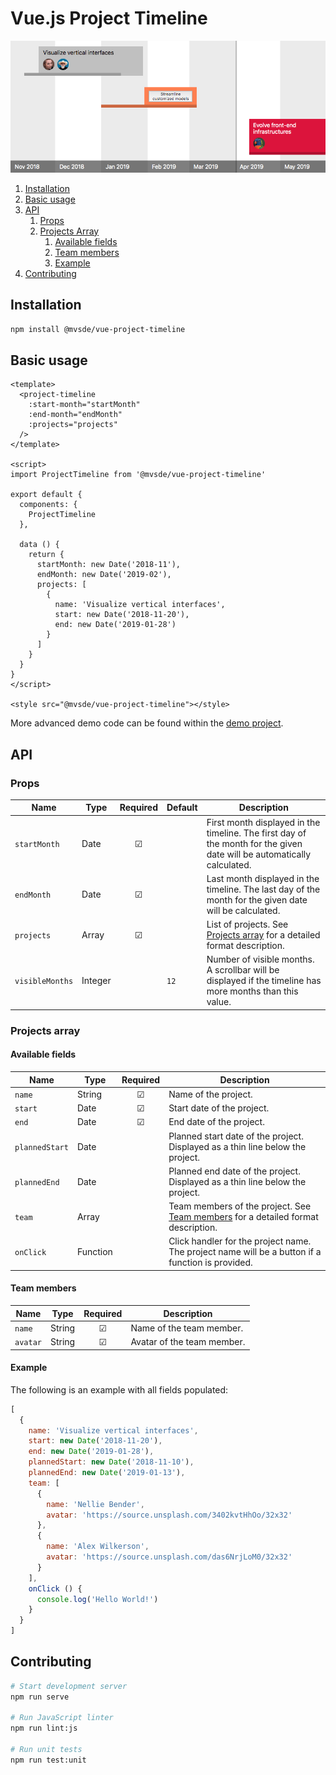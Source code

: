 # Vue.js Project Timeline

![](/docs/screenshot.png?raw=true)

1. [Installation](#installation)
2. [Basic usage](#basic-usage)
3. [API](#api)
   1. [Props](#props)
   2. [Projects Array](#projects-array)
      1. [Available fields](#available-fields)
      2. [Team members](#team-members)
      3. [Example](#example)
4. [Contributing](#contributing)


## Installation

```bash
npm install @mvsde/vue-project-timeline
```

## Basic usage

```vue
<template>
  <project-timeline
    :start-month="startMonth"
    :end-month="endMonth"
    :projects="projects"
  />
</template>

<script>
import ProjectTimeline from '@mvsde/vue-project-timeline'

export default {
  components: {
    ProjectTimeline
  },

  data () {
    return {
      startMonth: new Date('2018-11'),
      endMonth: new Date('2019-02'),
      projects: [
        {
          name: 'Visualize vertical interfaces',
          start: new Date('2018-11-20'),
          end: new Date('2019-01-28')
        }
      ]
    }
  }
}
</script>

<style src="@mvsde/vue-project-timeline"></style>
```

More advanced demo code can be found within the [demo project](/demo).


## API

### Props

| Name            | Type    | Required | Default | Description |
| --------------- | ------- |:--------:|-------- | ----------- |
| `startMonth`    | Date    | ☑        |         | First month displayed in the timeline. The first day of the month for the given date will be automatically calculated. |
| `endMonth`      | Date    | ☑        |         | Last month displayed in the timeline. The last day of the month for the given date will be calculated. |
| `projects`      | Array   | ☑        |         | List of projects. See [Projects array](#projects-array) for a detailed format description. |
| `visibleMonths` | Integer |          | `12`    | Number of visible months. A scrollbar will be displayed if the timeline has more months than this value. |

### Projects array

#### Available fields

| Name           | Type     | Required | Description |
| -------------- | -------- |:--------:| ----------- |
| `name`         | String   | ☑        | Name of the project. |
| `start`        | Date     | ☑        | Start date of the project. |
| `end`          | Date     | ☑        | End date of the project. |
| `plannedStart` | Date     |          | Planned start date of the project. Displayed as a thin line below the project. |
| `plannedEnd`   | Date     |          | Planned end date of the project. Displayed as a thin line below the project. |
| `team`         | Array    |          | Team members of the project. See [Team members](#team-members) for a detailed format description. |
| `onClick`      | Function |          | Click handler for the project name. The project name will be a button if a function is provided. |

#### Team members

| Name           | Type     | Required | Description                |
| -------------- | -------- |:--------:| -------------------------- |
| `name`         | String   | ☑        | Name of the team member.   |
| `avatar`       | String   | ☑        | Avatar of the team member. |

#### Example

The following is an example with all fields populated:

```js
[
  {
    name: 'Visualize vertical interfaces',
    start: new Date('2018-11-20'),
    end: new Date('2019-01-28'),
    plannedStart: new Date('2018-11-10'),
    plannedEnd: new Date('2019-01-13'),
    team: [
      {
        name: 'Nellie Bender',
        avatar: 'https://source.unsplash.com/3402kvtHhOo/32x32'
      },
      {
        name: 'Alex Wilkerson',
        avatar: 'https://source.unsplash.com/das6NrjLoM0/32x32'
      }
    ],
    onClick () {
      console.log('Hello World!')
    }
  }
]
```


## Contributing

```bash
# Start development server
npm run serve

# Run JavaScript linter
npm run lint:js

# Run unit tests
npm run test:unit
```
